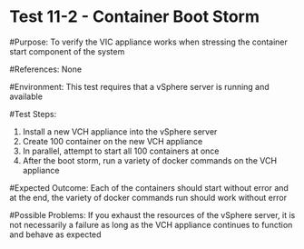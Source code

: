 Test 11-2 - Container Boot Storm
=======

#Purpose:
To verify the VIC appliance works when stressing the container start component of the system

#References:
None

#Environment:
This test requires that a vSphere server is running and available

#Test Steps:
1. Install a new VCH appliance into the vSphere server
2. Create 100 container on the new VCH appliance
3. In parallel, attempt to start all 100 containers at once
4. After the boot storm, run a variety of docker commands on the VCH appliance

#Expected Outcome:
Each of the containers should start without error and at the end, the variety of docker commands run should work without error

#Possible Problems:
If you exhaust the resources of the vSphere server, it is not necessarily a failure as long as the VCH appliance continues to function and behave as expected